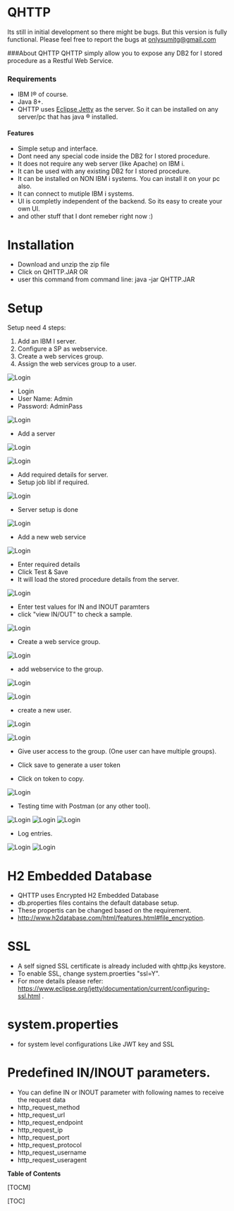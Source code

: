 # QHTTP

Its still in initial development so there might be bugs. But this version is fully functional. Please feel free to report the bugs at onlysumitg@gmail.com 

###About QHTTP
QHTTP simply allow you to expose any DB2 for I stored procedure as a  Restful Web Service. 

### Requirements
- IBM I&reg; of course. 
- Java 8+.
- QHTTP uses [Eclipse Jetty](https://www.eclipse.org/jetty/ "Eclipse Jetty") as the server. So it can be installed on any server/pc that has java &reg; installed.



#### Features
- Simple setup and interface.
- Dont need any special code inside the DB2 for I stored procedure.
- It does not require any web server (like Apache) on IBM i.
- It can be used with any existing DB2 for I stored procedure.
- It can be installed on NON IBM i systems. You can install it on your pc also.
- It can connect to mutiple IBM i systems.
- UI is completly independent of the backend. So its easy to create your own UI.
- and other stuff that I dont remeber right now :)



 
# Installation
- Download and unzip the zip file
- Click on QHTTP.JAR 
OR
- user this command from command line: java -jar QHTTP.JAR



# Setup

Setup need 4 steps:
1. Add an IBM I server.
2. Configure a SP as webservice.
3. Create a web services group.
4. Assign the web services group to a user.


![Login](https://github.com/onlysumitg/qhttp_setup/blob/master/images/00100.png "Login")

- Login
- User Name: Admin
- Password: AdminPass

![Login](https://github.com/onlysumitg/qhttp_setup/blob/master/images/00200.png "Login")
- Add a server

![Login](https://github.com/onlysumitg/qhttp_setup/blob/master/images/00300.png "Login")


![Login](https://github.com/onlysumitg/qhttp_setup/blob/master/images/00400.png "Login")

- Add required details for server. 
- Setup job libl if required.


![Login](https://github.com/onlysumitg/qhttp_setup/blob/master/images/00500.png "Login")

- Server setup is done


![Login](https://github.com/onlysumitg/qhttp_setup/blob/master/images/00600.png "Login")

- Add a new web service

![Login](https://github.com/onlysumitg/qhttp_setup/blob/master/images/00700.png "Login")

- Enter required details
- Click Test & Save
- It will load the stored procedure details from the server.

![Login](https://github.com/onlysumitg/qhttp_setup/blob/master/images/00800.png "Login")

- Enter test values for IN and INOUT paramters
- click "view IN/OUT" to check a sample.


![Login](https://github.com/onlysumitg/qhttp_setup/blob/master/images/00900.png "Login")

- Create a web service group.

![Login](https://github.com/onlysumitg/qhttp_setup/blob/master/images/00910.png "Login")

- add webservice to the group.

![Login](https://github.com/onlysumitg/qhttp_setup/blob/master/images/00920.png "Login")

![Login](https://github.com/onlysumitg/qhttp_setup/blob/master/images/00930.png "Login")

- create a new user.

![Login](https://github.com/onlysumitg/qhttp_setup/blob/master/images/00940.png "Login")


![Login](https://github.com/onlysumitg/qhttp_setup/blob/master/images/00950.png "Login")

- Give user access to the group. (One user can have multiple groups).


- Click save to generate a user token
- Click on token to copy.

![Login](https://github.com/onlysumitg/qhttp_setup/blob/master/images/00980.png "Login")
 
 
 
- Testing time with Postman (or any other tool).

![Login](https://github.com/onlysumitg/qhttp_setup/blob/master/images/01100.png "Login")
![Login](https://github.com/onlysumitg/qhttp_setup/blob/master/images/01200.png "Login")
![Login](https://github.com/onlysumitg/qhttp_setup/blob/master/images/01300.png "Login")

- Log entries.

![Login](https://github.com/onlysumitg/qhttp_setup/blob/master/images/02100.png "Login")
![Login](https://github.com/onlysumitg/qhttp_setup/blob/master/images/02200.png "Login")




# H2 Embedded Database
- QHTTP uses Encrypted H2 Embedded Database 
- db.properties files contains the default database setup.
- These propertis can be changed based on the requirement. 
- http://www.h2database.com/html/features.html#file_encryption.

# SSL
- A self signed SSL certificate is already included with qhttp.jks keystore.
- To enable SSL, change system.proerties "ssl=Y".
- For more details please refer: https://www.eclipse.org/jetty/documentation/current/configuring-ssl.html .

# system.properties
- for system level configurations Like JWT key and SSL
 

# Predefined IN/INOUT parameters.
- You can define IN or INOUT parameter with following names to receive the request data
- http_request_method
- http_request_url
- http_request_endpoint
- http_request_ip
- http_request_port
- http_request_protocol
- http_request_username
- http_request_useragent


 

**Table of Contents**

[TOCM]

[TOC]
